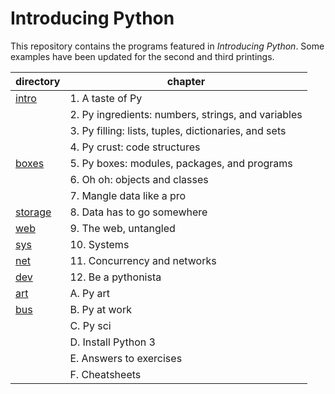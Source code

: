 Introducing Python
=====================

This repository contains the programs featured in _Introducing Python_.
Some examples have been updated for the second and third printings.

|directory|chapter|
|---|---|
|[intro](intro)|  1. A taste of Py
|     |  2. Py ingredients: numbers, strings, and variables
|     |  3. Py filling: lists, tuples, dictionaries, and sets
|     |  4. Py crust: code structures
|[boxes](boxes)|  5. Py boxes: modules, packages, and programs
|     |  6. Oh oh: objects and classes
|     |  7. Mangle data like a pro
|[storage](storage)|8. Data has to go somewhere
|[web](web)  |  9. The web, untangled
|[sys](sys)  | 10. Systems
|[net](net)  | 11. Concurrency and networks
|[dev](dev)  | 12. Be a pythonista
|[art](art)  |  A. Py art
|[bus](bus)  |  B. Py at work
|     |  C. Py sci
|     |  D. Install Python 3
|     |  E. Answers to exercises
|     |  F. Cheatsheets
